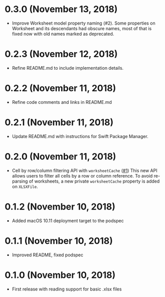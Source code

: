 #  0.3.0 (November 13, 2018)

* Improve Worksheet model property naming (#2).
Some properties on Worksheet and its descendants had obscure names, most of that is 
fixed now with old names marked as deprecated.

# 0.2.3 (November 12, 2018)

* Refine README.md to include implementation details.

# 0.2.2 (November 11, 2018)

* Refine code comments and links in README.md

# 0.2.1 (November 11, 2018)

* Update README.md with instructions for Swift Package Manager.

# 0.2.0 (November 11, 2018)

* Cell by row/column filtering API with `worksheetCache` ([#1](https://github.com/MaxDesiatov/CoreXLSX/pull/1))
This new API allows users to filter all cells by a row or column reference. To avoid 
re-parsing of worksheets, a new private `worksheetCache` property is added on `XLSXFile`.

# 0.1.2 (November 10, 2018)

* Added macOS 10.11 deployment target to the podspec

# 0.1.1 (November 10, 2018)

* Improved README, fixed podspec

# 0.1.0 (November 10, 2018)

* First release with reading support for basic .xlsx files
